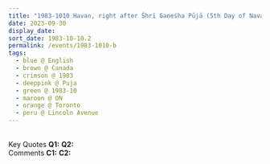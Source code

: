 ```yaml
---
title: "1983-1010 Havan, right after Śhrī Gaṇeśha Pūjā (5th Day of Navarātri and Canadian Thanksgiving Day), Garden, 1386 Lincoln Avenue, Toronto, ON, Canada"
date: 2023-09-30
display_date: 
sort_date: 1983-10-10.2
permalink: /events/1983-1010-b
tags:
  - blue @ English
  - brown @ Canada
  - crimson @ 1983
  - deeppink @ Puja
  - green @ 1983-10
  - maroon @ ON
  - orange @ Toronto
  - peru @ Lincoln Avenue
---
```


<br>

<wave-list>
  <list-title color="DarkSeaGreen" width="55">Key Quotes</list-title>
  <list-item color="BlanchedAlmond" width="280"><b>Q1:</b> <i></i></list-item>
  <list-item color="Lavender" width="280"><b>Q2:</b> <i></i></list-item>
</wave-list>

<br>

<wave-list>
  <list-title color="DarkSeaGreen" width="55">Comments</list-title>
  <list-item color="BlanchedAlmond" width="280"><b>C1:</b> <i></i></list-item>
  <list-item color="Lavender" width="280"><b>C2:</b> <i></i></list-item>
</wave-list>